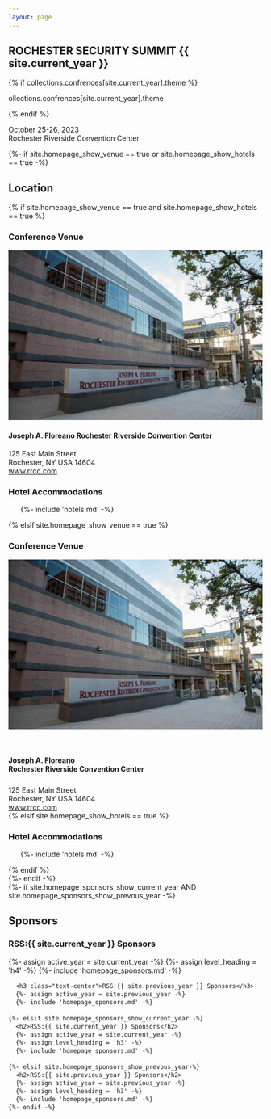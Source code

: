 ```yaml
---
layout: page
---
```


<!-- Slider Start -->
<section id="slider">
  <div class="container">
    <div class="row">
      <div class="col-md-12">
        <div class="block">
          <h1 class="animated fadeInUp text-center">ROCHESTER SECURITY SUMMIT {{ site.current_year }}</h1>
          {% if collections.confrences[site.current_year].theme %}<p class="animated fadeInUp text-center">ollections.confrences[site.current_year].theme</p>{% endif %}
          <p class="animated fadeInUp text-center">October 25-26, 2023<br />
          Rochester Riverside Convention Center</p>
        </div>
      </div>
    </div>
  </div>
</section>

<!-- <section id="conference">
	<div class="col-md-6">
		<h1>RSS:{{ site.current_year }}</h1>
		<h2>October XX-YY, 2022</h2>
		<p>Joseph A. Floreano Rochester Riverside Convention Center<br>
		Rochester, NY</p>
	</div>
	<aside id="tickets" class="col-md-6">
		<h1>Tickets</h1>
		<ul class="ticket-options">
		  <li>
		    <h2>Early Bird Ticket</h2>
		    <div class="price">$###</div>
            <div class="info">Available through ##/##/##</div>
          </li>
          <li>
          	<h2>Standard Ticket</h2>
            <div class="price">$###</div>
            <div class="info">Available through ##/##/##</div>
          </li>
          <li>
            <h2>Late Ticket</h2>
            <div class="price">$###</div>
            <div class="info">Available through ##/##/##</div>
          </li>
        </ul>
        <div class="text-center"><a class="btn btn-lg btn-prmary" href="#">Purchase Tickets</a></div>
    </aside>
</section>

<section id="about">
	<p>The Rochester Security Summit is the lorem ipsub dolar sit amet...</p>
</section>

<section id="announcements">
	<div class="col-md-12">
		{%- if site.homepage_show_call_for_volunteers == true -%}
## Interested in helping out with RSS:2022?

Please let us know at [info@rochestersecurity.org](mailto:info@rochestersecurity.org).
    {%- endif -%}
	</div>
</section> -->

{%- if site.homepage_show_venue == true or site.homepage_show_hotels == true -%}
<section id="location" class="clearfix">
	  <div class="col-md-12">
		  <h2>Location</h2>
		  {% if site.homepage_show_venue == true and site.homepage_show_hotels == true %}
		  <div class="col-md-6">
		  	<h3>Conference Venue</h3>
		  	<div class="venueimage"><img src="images/ConventionCenter.jpg" alt="Exterior photo of the Joseph A. Floreano Rochester Riverside Convention Center including sign in front of building"></div>
	      <h4 class="text-center">Joseph A. Floreano Rochester Riverside Convention Center</h4>
			  <div class="text-center">125 East Main Street<br> 
			    Rochester, NY USA 14604</div>
			  <div class="text-center"><a href="https://www.rrcc.com" target="_blank">www.rrcc.com</a></div>
		  </div>
		  <div class="col-md-6">
		  	<h3>Hotel Accommodations</h3>
		  	<ul class="hotellist">
		  		{%- include 'hotels.md' -%}
		  	</ul>
		  </div>
		  {% elsif site.homepage_show_venue == true %}
		  <div class="col-md-12">
		  	<h3>Conference Venue</h3>
		  	  <div class="col-md-6">
		  	  	<div class="venueimage"><img src="images/ConventionCenter.jpg" alt="Exterior photo of the Joseph A. Floreano Rochester Riverside Convention Center including sign in front of building"></div>
		  	  </div>
		  	  <div class="col-md-6 text-center">
		  	  	<h4 style="margin-top: 50px;">Joseph A. Floreano<br>
		  	  	Rochester Riverside Convention Center</h4>
			      <div style="margin-top: 25px;">125 East Main Street<br> 
			        Rochester, NY USA 14604</div>
			      <div><a href="https://www.rrcc.com" target="_blank">www.rrcc.com</a></div>
		  	  </div>
		  </div>
		  {% elsif site.homepage_show_hotels == true %}
		  <div class="col-md-12">
		  	<h3>Hotel Accommodations</h3>
		  	<ul class="hotellist">
		  		{%- include 'hotels.md' -%}
		  	</ul>
	  </div>
	  {% endif %}
	</div>
</section>
{%- endif -%}

<section id="sponsors">
	{%- if site.homepage_sponsors_show_current_year AND site.homepage_sponsors_show_prevous_year -%}
	  <h2>Sponsors</h2>
	  <h3 class="text-center">RSS:{{ site.current_year }} Sponsors</h3>
	  {%- assign active_year = site.current_year -%}
	  {%- assign level_heading = 'h4' -%}
	  {%- include 'homepage_sponsors.md' -%}

	  <h3 class="text-center">RSS:{{ site.previous_year }} Sponsors</h3>
	  {%- assign active_year = site.previous_year -%}
	  {%- include 'homepage_sponsors.md' -%}

	{%- elsif site.homepage_sponsors_show_current_year -%}
	  <h2>RSS:{{ site.current_year }} Sponsors</h2>
	  {%- assign active_year = site.current_year -%}
	  {%- assign level_heading = 'h3' -%}
	  {%- include 'homepage_sponsors.md' -%}

	{%- elsif site.homepage_sponsors_show_prevous_year-%}
	  <h2>RSS:{{ site.previous_year }} Sponsors</h2>
	  {%- assign active_year = site.previous_year -%}
	  {%- assign level_heading = 'h3' -%}
	  {%- include 'homepage_sponsors.md' -%}
	{%- endif -%}
</section>

